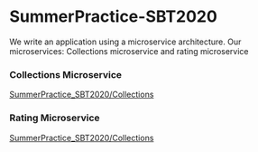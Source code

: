 # SummerPractice-SBT2020
We write an application using a microservice architecture. Our microservices: Collections microservice and rating microservice

### Collections Microservice
[SummerPractice_SBT2020/Collections](https://github.com/BorZzzenko/SummerPractice_SBT2020/tree/master/Collections)


### Rating Microservice
[SummerPractice_SBT2020/Collections](https://github.com/BorZzzenko/SummerPractice_SBT2020/tree/master/Rating)
